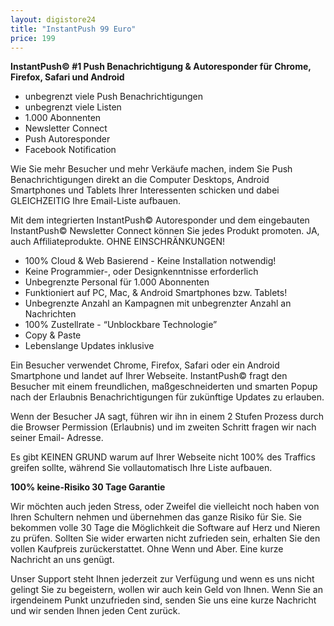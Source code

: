 ```yaml
---
layout: digistore24
title: "InstantPush 99 Euro"
price: 199
---
```

<p><strong>InstantPush&#xA9; #1 Push Benachrichtigung &amp; Autoresponder f&#xFC;r Chrome, Firefox, Safari und Android</strong></p>
<ul style="list-style-type:disc;"><li>unbegrenzt viele Push Benachrichtigungen</li>
<li>unbegrenzt viele Listen </li>
<li>1.000 Abonnenten </li>
<li>Newsletter Connect </li>
<li>Push Autoresponder </li>
<li>Facebook Notification</li>
</ul><p>Wie Sie mehr Besucher und mehr Verk&#xE4;ufe machen, indem Sie Push Benachrichtigungen direkt an die Computer Desktops, Android Smartphones und Tablets Ihrer Interessenten schicken und dabei GLEICHZEITIG Ihre Email-Liste aufbauen.</p>
<p>Mit dem integrierten InstantPush&#xA9; Autoresponder und dem eingebauten InstantPush&#xA9; Newsletter Connect k&#xF6;nnen Sie jedes Produkt promoten. JA, auch Affiliateprodukte. OHNE EINSCHR&#xC4;NKUNGEN!</p>
<ul><li>100% Cloud &amp; Web Basierend - Keine Installation notwendig!</li>
<li>Keine Programmier-, oder Designkenntnisse erforderlich</li>
<li>Unbegrenzte Personal f&#xFC;r 1.000 Abonnenten</li>
<li>Funktioniert auf PC, Mac, &amp; Android Smartphones bzw. Tablets!</li>
<li>Unbegrenzte Anzahl an Kampagnen mit unbegrenzter Anzahl an Nachrichten</li>
<li>100% Zustellrate - &#x201C;Unblockbare Technologie&#x201D;</li>
<li>Copy &amp; Paste</li>
<li>Lebenslange Updates inklusive</li>
</ul><p>Ein Besucher verwendet Chrome, Firefox, Safari oder ein Android Smartphone und landet auf Ihrer Webseite. InstantPush&#xA9; fragt den Besucher mit einem freundlichen, ma&#xDF;geschneiderten und smarten Popup nach der Erlaubnis Benachrichtigungen f&#xFC;r zuk&#xFC;nftige Updates zu erlauben.</p>
<p>Wenn der Besucher JA sagt, f&#xFC;hren wir ihn in einem 2 Stufen Prozess durch die Browser Permission (Erlaubnis) und im zweiten Schritt fragen wir nach seiner Email- Adresse.</p>
<p>Es gibt KEINEN GRUND warum auf Ihrer Webseite nicht 100% des Traffics greifen sollte, w&#xE4;hrend Sie vollautomatisch Ihre Liste aufbauen.</p>
<p><strong>100% keine-Risiko 30 Tage Garantie</strong></p>
<p>Wir m&#xF6;chten auch jeden Stress, oder Zweifel die vielleicht noch haben von Ihren Schultern nehmen und &#xFC;bernehmen das ganze Risiko f&#xFC;r Sie. Sie bekommen volle 30 Tage die M&#xF6;glichkeit die Software auf Herz und Nieren zu pr&#xFC;fen. Sollten Sie wider erwarten nicht zufrieden sein, erhalten Sie den vollen Kaufpreis zur&#xFC;ckerstattet. Ohne Wenn und Aber. Eine kurze Nachricht an uns gen&#xFC;gt.</p>
<p>Unser Support steht Ihnen jederzeit zur Verf&#xFC;gung und wenn es uns nicht gelingt Sie zu begeistern, wollen wir auch kein Geld von Ihnen. Wenn Sie an irgendeinem Punkt unzufrieden sind, senden Sie uns eine kurze Nachricht und wir senden Ihnen jeden Cent zur&#xFC;ck.</p>